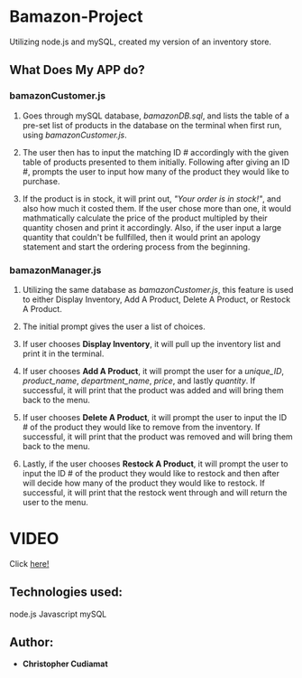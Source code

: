 # Bamazon-Project
Utilizing node.js and mySQL, created my version of an inventory store.

## What Does My APP do?

### bamazonCustomer.js

1. Goes through mySQL database, *bamazonDB.sql*, and lists the table of a pre-set list of products in the database on the terminal when first run, using *bamazonCustomer.js*.

2. The user then has to input the matching ID # accordingly with the given table of products presented to them initially. Following after giving an ID #, prompts the user to input how many of the product they would like to purchase.

3. If the product is in stock, it will print out, *"Your order is in stock!"*, and also how much it costed them. If the user chose more than one, it would mathmatically calculate the price of the product multipled by their quantity chosen and print it accordingly. Also, if the user input a large quantity that couldn't be fullfilled, then it would print an apology statement and start the ordering process from the beginning.

### bamazonManager.js

1. Utilizing the same database as *bamazonCustomer.js*, this feature is used to either Display Inventory, Add A Product, Delete A Product, or Restock A Product.

2. The initial prompt gives the user a list of choices.

3. If user chooses **Display Inventory**, it will pull up the inventory list and print it in the terminal.

4. If user chooses **Add A Product**, it will prompt the user for a *unique_ID*, *product_name*, *department_name*, *price*, and lastly *quantity*. If successful, it will print that the product was added and will bring them back to the menu.

5. If user chooses **Delete A Product**, it will prompt the user to input the ID # of the product they would like to remove from the inventory. If successful, it will print that the product was removed and will bring them back to the menu.

6. Lastly, if the user chooses **Restock A Product**, it will prompt the user to input the ID # of the product they would like to restock and then after will decide how many of the product they would like to restock. If successful, it will print that the restock went through and will return the user to the menu.

# VIDEO

Click [here!](https://drive.google.com/file/d/1jYJOpXbHjB4oDKalE7HDXBwqkFSdoAYC/view?usp=sharing)

## Technologies used:
node.js
Javascript
mySQL

## Author:
* **Christopher Cudiamat**